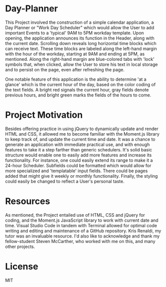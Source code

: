 # Day-Planner

This Project involved the construction of a simple calendar application, a Day Planner or "Work Day Scheduler" which would allow the User to add important Events to a 'typical' 9AM to 5PM workday template. Upon opening, the application announces its function in the Header, along with the current date. Scrolling down reveals long horizontal time blocks which can receive text. These time blocks are labeled along the left-hand margin with the hour of the workday, starting at 9AM and ending at 5PM, as mentioned. Along the right-hand margin are blue-colored tabs with 'lock' symbols that, when clicked, allow the User to store his text in local storage and to persist on the page, even after refreshing the page.

One notable feature of this application is the ability to determine 'at a glance' which is the current hour of the day, based on the color coding of the text fields. A bright red signals the current hour, gray fields denote previous hours, and bright green marks the fields of the hours to come.


# Project Motivation 

Besides offering practice in using jQuery to dynamically update and render HTML and CSS, it allowed me to become familiar with the Moment.js library to keep track of, and update the current time and date. It was a chance to generate an application with immediate practical use, and with enough features to take it a step farther than generic schedulers. It's solid basic structure would enable one to easily add more features and increase its functionality. For instance, one could easily extend its range to make it a 24-hour Scheduler. Subfields could be formatted which would allow for more specialized and 'templatable' input fields. There could be pages added that might give it weekly or monthly functionality. Finally, the styling could easily be changed to reflect a User's personal taste.


# Resources

As mentioned, the Project entailed use of HTML, CSS and jQuery for coding, and the Moment.js JavaScript library to work with current date and time. Visual Studio Code in tandem with Terminal allowed for optimal code writing and editing and maintenance of a GitHub repository. Kris Renaldi, my tutor was an invaluable resource. I'd also like to acknowledge and thank my fellow-student Steven McCarther, who worked with me on this, and many other projects.


# License

MIT 

